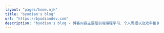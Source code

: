 ```yaml
---
layout: "pages/home.njk"
title: "byodian's blog"
url: "https://byodiandev.com"
description: "byodian's blog - 博客内容主要是前端编程学习、个人周报以及效率相关的工作流总结"
---
```


